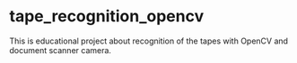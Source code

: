 # tape_recognition_opencv
This is educational project about recognition of the tapes with OpenCV and document scanner camera.
